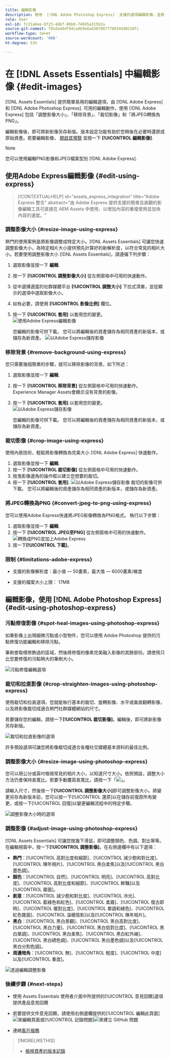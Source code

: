 ```yaml
---
title: 編輯影像
description: 使用  [!DNL Adobe Photoshop Express]  支援的選項編輯影像，並將更新的影像另存新版。
role: User
exl-id: fc21a6ee-bf23-4dbf-86b0-74695a315b2a
source-git-commit: 701da4ddf9dcadb9e8ad3070877788344d0210fc
workflow-type: tm+mt
source-wordcount: '908'
ht-degree: 53%

---
```


# 在 [!DNL Assets Essentials] 中編輯影像 {#edit-images}

[!DNL Assets Essentials] 提供簡單易用的編輯選項，由 [!DNL Adobe Express] 和 [!DNL Adobe Photoshop Express]. 可用的編輯動作，使用 [!DNL Adobe Express] 包括「調整影像大小」、「移除背景」、「裁切影像」和「將JPEG轉換為PNG」。

編輯影像後，即可將新影像另存新版。版本設定功能有助於您稍後在必要時還原成原始資產。若要編輯影像， [開啟其預覽](/help/using/navigate-view.md#preview-assets) 並按一下 **[!UICONTROL 編輯影像]**.

>[!NOTE]
>
>您可以使用編輯PNG影像和JPEG檔案型別 [!DNL Adobe Express].

<!--The editing actions that are available are Spot healing, Crop and straighten, Resize image, and Adjust image.-->

## 使用Adobe Express編輯影像 {#edit-using-express}

>[!CONTEXTUALHELP]
>id="assets_express_integration"
>title="Adobe Express 整合"
>abstract="由 Adobe Express 提供支援的簡單且直觀的影像編輯工具可直接在 AEM Assets 中使用，以增加內容的重複使用並加快內容的速度。"

### 調整影像大小 {#resize-image-using-express}

熱門的使用案例是將影像調整成特定大小。[!DNL Assets Essentials] 可讓您快速調整影像大小，為特定相片大小提供預先計算好的新解析度，以符合常見的相片大小。若要使用調整影像大小 [!DNL Assets Essentials]，請遵循下列步驟：

1. 選取影像並按一下 **編輯**.
2. 按一下 **[!UICONTROL 調整影像大小]** 從左側窗格中可用的快速動作。
3. 從中選擇適當的社群媒體平台 **[!UICONTROL 調整大小]** 下拉式清單，並從顯示的選項中選取影像大小。
4. 如有必要，請使用 **[!UICONTROL 影像比例]** 欄位。
5. 按一下 **[!UICONTROL 套用]** 以套用您的變更。
   ![使用Adobe Express編輯影像](/help/using/assets/adobe-express-resize-image.png)

   您編輯的影像可供下載。 您可以將編輯後的資產儲存為相同資產的新版本，或儲存為新資產。
   ![以Adobe Express儲存影像](/help/using/assets/adobe-express-resize-save.png)

### 移除背景 {#remove-background-using-express}

您只需要幾個簡單的步驟，就可以移除影像的背景，如下所述：

1. 選取影像並按一下 **編輯**.
2. 按一下 **[!UICONTROL 移除背景]** 從左側窗格中可用的快速動作。 Experience Manager Assets會顯示沒有背景的影像。
3. 按一下 **[!UICONTROL 套用]** 以套用您的變更。
   ![以Adobe Express儲存影像](/help/using/assets/adobe-express-remove-background.png)

   您編輯的影像可供下載。 您可以將編輯後的資產儲存為相同資產的新版本，或儲存為新資產。

### 裁切影像 {#crop-image-using-express}

使用內嵌技術，輕鬆將影像轉換為完美大小 [!DNL Adobe Express] 快速動作。

1. 選取影像並按一下 **編輯**.
2. 按一下 **[!UICONTROL 裁切影像]** 從左側窗格中可用的快速動作。
3. 拖曳影像邊角的操作框以建立您想要的裁切。
4. 按一下 **[!UICONTROL 套用]**.
   ![以Adobe Express儲存影像](/help/using/assets/adobe-express-crop-image.png)
裁切的影像可供下載。 您可以將編輯後的資產儲存為相同資產的新版本，或儲存為新資產。

### 將JPEG轉換為PNG {#convert-jpeg-to-png-using-express}

您可以使用Adobe Express快速將JPEG影像轉換為PNG格式。 執行以下步驟：

1. 選取影像並按一下 **編輯**.
2. 按一下 **[!UICONTROL JPEG至PNG]** 從左側窗格中可用的快速動作。
   ![轉換成PNG並加上Adobe Express](/help/using/assets/adobe-express-convert-image.png)
3. 按一下&#x200B;**[!UICONTROL 下載]**。

### 限制 {#limitations-adobe-express}

* 支援的影像解析度：最小值 — 50畫素，最大值 — 6000畫素/維度

* 支援的檔案大小上限： 17MB

## 編輯影像，使用 [!DNL Adobe Photoshop Express] {#edit-using-photoshop-express}

<!--
After editing an image, you can save the new image as a new version. Versioning helps you to revert to the original asset later, if needed. To edit an image, [open its preview](/help/using/navigate-view.md#preview-assets) and click **[!UICONTROL Edit Image]** ![edit icon](assets/do-not-localize/edit-icon.png) from the rail on the right.

![Options to edit an image](assets/edit-image2.png)

*Figure: The options to edit images are powered by [!DNL Adobe Photoshop Express].*
-->

### 污點修復影像 {#spot-heal-images-using-photoshop-express}

如果影像上出現細微污點或小型物件，您可以使用 Adobe Photoshop 提供的污點修復功能編輯和移除污點。

筆刷會取樣修飾過的區域，然後將修復的像素完美融入影像的其餘部份。請使用只比您要修復的污點稍大的筆刷大小。

![污點修復編輯選項](assets/edit-spot-healing.png)

<!-- 
TBD: See if we should give backlinks to PS docs for these concepts.
For more information about how Spot Healing works in Photoshop, see [retouching and repairing photos](https://helpx.adobe.com/photoshop/using/retouching-repairing-images.html). 
-->

### 裁切和拉直影像 {#crop-straighten-images-using-photoshop-express}

使用裁切和拉直選項，您就能執行基本的裁切、旋轉影像、水平或垂直翻轉影像，以及將影像裁切成適合熱門社群媒體網站的尺寸。

若要儲存您的編輯，請按一下&#x200B;**[!UICONTROL 裁切影像]**。編輯後，即可將新影像另存新版。

![裁切和拉直影像的選項](assets/edit-crop-straighten.png)

許多預設選項可讓您將影像裁切成適合各種社交媒體基本資料的最佳比例。

### 調整影像大小 {#resize-image-using-photoshop-express}

您可以用公分或英吋檢視常見的相片大小，以知道尺寸大小。依照預設，調整大小方法仍會保持長寬比。若要手動覆寫長寬比，請按一下「![](assets/do-not-localize/lock-closed-icon.png)」。

請輸入尺寸，然後按一下&#x200B;**[!UICONTROL 調整影像大小]**&#x200B;即可調整影像大小。將變更另存為新版本前，您可以按一下[!UICONTROL 還原]以在儲存前復原所有變更，或按一下[!UICONTROL  回復]以變更編輯流程中的特定步驟。

![調整影像大小時的選項](assets/resize-image.png)

### 調整影像 {#adjust-image-using-photoshop-express}

[!DNL Assets Essentials] 可讓您按幾下滑鼠，即可調整顏色、色調、對比等等。在編輯視窗中，按一下&#x200B;**[!UICONTROL 調整影像]**。在右側邊欄中有以下選項：

* **熱門**：[!UICONTROL 高對比度和細節]、[!UICONTROL 減少飽和對比度]、[!UICONTROL 陳年相片]、[!UICONTROL 黑白柔焦]以及[!UICONTROL 黑白墨色調]。
* **顏色**：[!UICONTROL 自然]、[!UICONTROL 明亮]、[!UICONTROL 高對比度]、[!UICONTROL 高對比度和細節]、[!UICONTROL 鮮豔]以及[!UICONTROL 霧面]。
* **創意**：[!UICONTROL 減少飽和對比度]、[!UICONTROL 冷光]、[!UICONTROL 藍綠色和紅色]、[!UICONTROL 柔霧]、[!UICONTROL 復古即時]、[!UICONTROL 暖對比度]、[!UICONTROL 單調和綠色]、[!UICONTROL 紅色霧面]、[!UICONTROL 溫暖陰影]以及[!UICONTROL 陳年相片]。
* **黑白**：[!UICONTROL 黑白景觀]、[!UICONTROL 黑白高對比度]、[!UICONTROL 黑白力量]、[!UICONTROL 黑白低對比度]、[!UICONTROL 黑白單調]、[!UICONTROL 黑白柔焦]、[!UICONTROL 黑白紅外線]、[!UICONTROL 黑白硒色調]、[!UICONTROL 黑白墨色調]以及[!UICONTROL 黑白分割色調]。
* **周邊暗角**：[!UICONTROL 無]、[!UICONTROL 輕度]、[!UICONTROL 中度]以及[!UICONTROL 重度]。

![透過編輯調整影像](assets/adjust-image.png)

<!--
TBD: Insert a video of the available social media options.
-->

### 後續步驟 {#next-steps}

* 使用 Assets Essentials 使用者介面中所提供的[!UICONTROL 意見回饋]選項提供產品意見回饋

* 若要提供文件意見回饋，請使用右側邊欄提供的[!UICONTROL 編輯此頁面]![來編輯頁面](assets/do-not-localize/edit-page.png)或[!UICONTROL 記錄問題]![來建立 GitHub 問題](assets/do-not-localize/github-issue.png)

* 連絡[客戶服務](https://experienceleague.adobe.com/?support-solution=General#support)

>[!MORELIKETHIS]
>
>* [檢視資產的版本記錄](/help/using/navigate-view.md)
